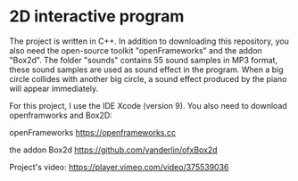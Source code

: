 # 2D interactive program
The project is written in C++. In addition to downloading this repository, you also need the open-source toolkit "openFrameworks" and the addon "Box2d".
The folder "sounds" contains 55 sound samples in MP3 format, these sound samples are used as sound effect in the program.
When a big circle collides with another big circle, a sound effect produced by the piano will appear immediately.


For this project, I use the IDE Xcode (version 9). You also need to download openframworks and Box2D:

openFrameworks
https://openframeworks.cc

the addon Box2d
https://github.com/vanderlin/ofxBox2d

Project's video: https://player.vimeo.com/video/375539036
